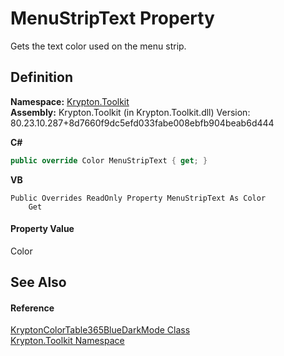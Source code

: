 # MenuStripText Property


Gets the text color used on the menu strip.



## Definition
**Namespace:** <a href="79d2eac2-21f4-54ff-7552-b20c33c30600.md">Krypton.Toolkit</a>  
**Assembly:** Krypton.Toolkit (in Krypton.Toolkit.dll) Version: 80.23.10.287+8d7660f9dc5efd033fabe008ebfb904beab6d444

**C#**
``` C#
public override Color MenuStripText { get; }
```
**VB**
``` VB
Public Overrides ReadOnly Property MenuStripText As Color
	Get
```



#### Property Value
Color

## See Also


#### Reference
<a href="ec22cc00-2b28-ad5e-f157-75b241a0c4ab.md">KryptonColorTable365BlueDarkMode Class</a>  
<a href="79d2eac2-21f4-54ff-7552-b20c33c30600.md">Krypton.Toolkit Namespace</a>  
